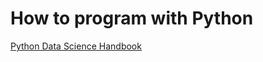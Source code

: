 # How to program with Python



[Python Data Science Handbook](https://jakevdp.github.io/PythonDataScienceHandbook/)